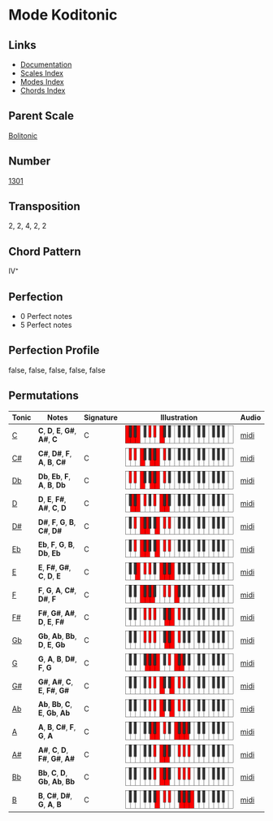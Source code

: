# Mode Koditonic

## Links

- [Documentation](README.md)
- [Scales Index](Scales.md)
- [Modes Index](Modes.md)
- [Chords Index](Chords.md)

## Parent Scale

[Bolitonic](ScaleBolitonic.md)

## Number

[1301](https://ianring.com/musictheory/scales/1301)

## Transposition

2, 2, 4, 2, 2

## Chord Pattern

IV⁺

## Perfection

- 0 Perfect notes
- 5 Perfect notes

## Perfection Profile

false, false, false, false, false

## Permutations

| Tonic | Notes | Signature | Illustration | Audio |
|-------|-------|-----------|--------------|-------|
| [C](ModeCNaturalKoditonic.md) | **C**, **D**, **E**, **G#**, **A#**, **C** | C | ![CNaturalKoditonic](ModeCNaturalKoditonic.png) | [midi](https://github.com/edipermadi/music/blob/main/docs/ModeCNaturalKoditonic.mid?raw=true) |
| [C#](ModeCSharpKoditonic.md) | **C#**, **D#**, **F**, **A**, **B**, **C#** | C | ![CSharpKoditonic](ModeCSharpKoditonic.png) | [midi](https://github.com/edipermadi/music/blob/main/docs/ModeCSharpKoditonic.mid?raw=true) |
| [Db](ModeDFlatKoditonic.md) | **Db**, **Eb**, **F**, **A**, **B**, **Db** | C | ![DFlatKoditonic](ModeDFlatKoditonic.png) | [midi](https://github.com/edipermadi/music/blob/main/docs/ModeDFlatKoditonic.mid?raw=true) |
| [D](ModeDNaturalKoditonic.md) | **D**, **E**, **F#**, **A#**, **C**, **D** | C | ![DNaturalKoditonic](ModeDNaturalKoditonic.png) | [midi](https://github.com/edipermadi/music/blob/main/docs/ModeDNaturalKoditonic.mid?raw=true) |
| [D#](ModeDSharpKoditonic.md) | **D#**, **F**, **G**, **B**, **C#**, **D#** | C | ![DSharpKoditonic](ModeDSharpKoditonic.png) | [midi](https://github.com/edipermadi/music/blob/main/docs/ModeDSharpKoditonic.mid?raw=true) |
| [Eb](ModeEFlatKoditonic.md) | **Eb**, **F**, **G**, **B**, **Db**, **Eb** | C | ![EFlatKoditonic](ModeEFlatKoditonic.png) | [midi](https://github.com/edipermadi/music/blob/main/docs/ModeEFlatKoditonic.mid?raw=true) |
| [E](ModeENaturalKoditonic.md) | **E**, **F#**, **G#**, **C**, **D**, **E** | C | ![ENaturalKoditonic](ModeENaturalKoditonic.png) | [midi](https://github.com/edipermadi/music/blob/main/docs/ModeENaturalKoditonic.mid?raw=true) |
| [F](ModeFNaturalKoditonic.md) | **F**, **G**, **A**, **C#**, **D#**, **F** | C | ![FNaturalKoditonic](ModeFNaturalKoditonic.png) | [midi](https://github.com/edipermadi/music/blob/main/docs/ModeFNaturalKoditonic.mid?raw=true) |
| [F#](ModeFSharpKoditonic.md) | **F#**, **G#**, **A#**, **D**, **E**, **F#** | C | ![FSharpKoditonic](ModeFSharpKoditonic.png) | [midi](https://github.com/edipermadi/music/blob/main/docs/ModeFSharpKoditonic.mid?raw=true) |
| [Gb](ModeGFlatKoditonic.md) | **Gb**, **Ab**, **Bb**, **D**, **E**, **Gb** | C | ![GFlatKoditonic](ModeGFlatKoditonic.png) | [midi](https://github.com/edipermadi/music/blob/main/docs/ModeGFlatKoditonic.mid?raw=true) |
| [G](ModeGNaturalKoditonic.md) | **G**, **A**, **B**, **D#**, **F**, **G** | C | ![GNaturalKoditonic](ModeGNaturalKoditonic.png) | [midi](https://github.com/edipermadi/music/blob/main/docs/ModeGNaturalKoditonic.mid?raw=true) |
| [G#](ModeGSharpKoditonic.md) | **G#**, **A#**, **C**, **E**, **F#**, **G#** | C | ![GSharpKoditonic](ModeGSharpKoditonic.png) | [midi](https://github.com/edipermadi/music/blob/main/docs/ModeGSharpKoditonic.mid?raw=true) |
| [Ab](ModeAFlatKoditonic.md) | **Ab**, **Bb**, **C**, **E**, **Gb**, **Ab** | C | ![AFlatKoditonic](ModeAFlatKoditonic.png) | [midi](https://github.com/edipermadi/music/blob/main/docs/ModeAFlatKoditonic.mid?raw=true) |
| [A](ModeANaturalKoditonic.md) | **A**, **B**, **C#**, **F**, **G**, **A** | C | ![ANaturalKoditonic](ModeANaturalKoditonic.png) | [midi](https://github.com/edipermadi/music/blob/main/docs/ModeANaturalKoditonic.mid?raw=true) |
| [A#](ModeASharpKoditonic.md) | **A#**, **C**, **D**, **F#**, **G#**, **A#** | C | ![ASharpKoditonic](ModeASharpKoditonic.png) | [midi](https://github.com/edipermadi/music/blob/main/docs/ModeASharpKoditonic.mid?raw=true) |
| [Bb](ModeBFlatKoditonic.md) | **Bb**, **C**, **D**, **Gb**, **Ab**, **Bb** | C | ![BFlatKoditonic](ModeBFlatKoditonic.png) | [midi](https://github.com/edipermadi/music/blob/main/docs/ModeBFlatKoditonic.mid?raw=true) |
| [B](ModeBNaturalKoditonic.md) | **B**, **C#**, **D#**, **G**, **A**, **B** | C | ![BNaturalKoditonic](ModeBNaturalKoditonic.png) | [midi](https://github.com/edipermadi/music/blob/main/docs/ModeBNaturalKoditonic.mid?raw=true) |
